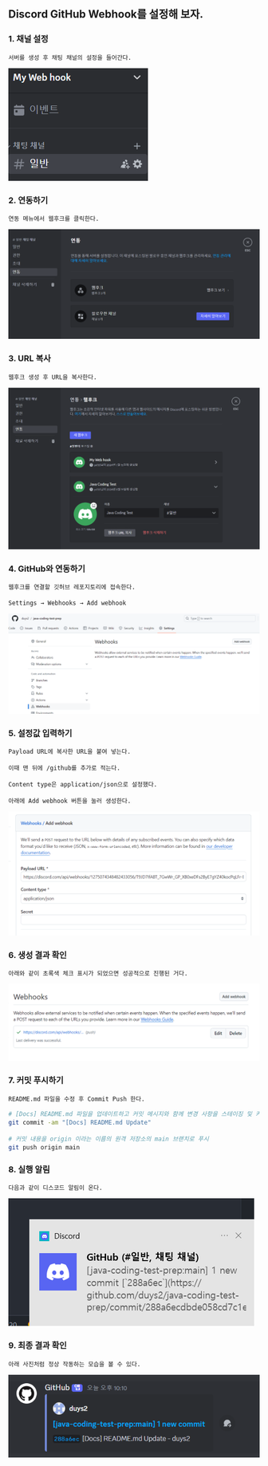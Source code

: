 ## Discord GitHub Webhook를 설정해 보자.

### 1. 채널 설정

    서버를 생성 후 채팅 채널의 설정을 들어간다.

![1.png](img/web_hook/1.png)

### 2. 연동하기

    연동 메뉴에서 웹후크를 클릭한다.

![2.png](img/web_hook/2.png)

### 3. URL 복사

    웹후크 생성 후 URL을 복사한다.

![3.png](img/web_hook/3.png)

### 4. GitHub와 연동하기

    웹후크를 연결할 깃허브 레포지토리에 접속한다.

    Settings → Webhooks → Add webhook

![4.png](img/web_hook/4.png)

### 5. 설정값 입력하기

    Payload URL에 복사한 URL을 붙여 넣는다.

    이때 맨 뒤에 /github를 추가로 적는다.

    Content type은 application/json으로 설정했다.

    아래에 Add webhook 버튼을 눌러 생성한다.

![5.png](img/web_hook/5.png)

### 6. 생성 결과 확인

    아래와 같이 초록색 체크 표시가 되었으면 성공적으로 진행된 거다.

![6.png](img/web_hook/6.png)

### 7. 커밋 푸시하기

    README.md 파일을 수정 후 Commit Push 한다.

```Bash
# [Docs] README.md 파일을 업데이트하고 커밋 메시지와 함께 변경 사항을 스테이징 및 커밋
git commit -am "[Docs] README.md Update"

# 커밋 내용을 origin 이라는 이름의 원격 저장소의 main 브랜치로 푸시
git push origin main
```

### 8. 실행 알림

    다음과 같이 디스코드 알림이 온다.

![8.png](img/web_hook/8.png)

### 9. 최종 결과 확인

    아래 사진처럼 정상 작동하는 모습을 볼 수 있다.

![9.png](img/web_hook/9.png)
